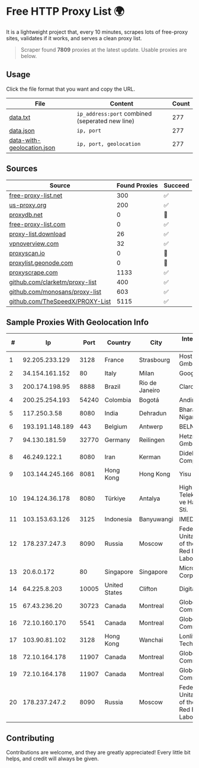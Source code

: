 
# Free HTTP Proxy List 🌍

It is a lightweight project that, every 10 minutes, scrapes lots of free-proxy sites, validates if it works, and serves a clean proxy list.


> Scraper found **7809** proxies at the latest update. Usable proxies are below.

## Usage

Click the file format that you want and copy the URL.


|File|Content|Count|
|----|-------|-----|
|[data.txt](https://raw.githubusercontent.com/themiralay/Proxy-List-World/master/data.txt)|`ip_address:port` combined (seperated new line)|277|
|[data.json](https://raw.githubusercontent.com/themiralay/Proxy-List-World/master/data.json)|`ip, port`|277|
|[data-with-geolocation.json](https://raw.githubusercontent.com/themiralay/Proxy-List-World/master/data-with-geolocation.json)|`ip, port, geolocation`|277|

## Sources

|Source|Found Proxies|Succeed|
|------|-------------|-------|
|[free-proxy-list.net](https://free-proxy-list.net)|300|✅|
|[us-proxy.org](https://www.us-proxy.org)|200|✅|
|[proxydb.net](http://proxydb.net)|0|🚫|
|[free-proxy-list.com](https://free-proxy-list.com/?page=&port=&type%5B%5D=http&type%5B%5D=https&up_time=0&search=Search)|0|✅|
|[proxy-list.download](https://www.proxy-list.download/HTTP)|26|✅|
|[vpnoverview.com](https://vpnoverview.com/privacy/anonymous-browsing/free-proxy-servers)|32|✅|
|[proxyscan.io](https://www.proxyscan.io)|0|🚫|
|[proxylist.geonode.com](https://proxylist.geonode.com/api/proxy-list?limit=300&page=1&sort_by=lastChecked&sort_type=desc&protocols=http,https)|0|🚫|
|[proxyscrape.com](https://api.proxyscrape.com/v2/?request=displayproxies&protocol=http&timeout=10000&country=all&ssl=all&anonymity=all)|1133|✅|
|[github.com/clarketm/proxy-list](https://raw.githubusercontent.com/clarketm/proxy-list/master/proxy-list-raw.txt)|400|✅|
|[github.com/monosans/proxy-list](https://raw.githubusercontent.com/monosans/proxy-list/main/proxies/http.txt)|603|✅|
|[github.com/TheSpeedX/PROXY-List](https://raw.githubusercontent.com/TheSpeedX/PROXY-List/master/http.txt)|5115|✅|


## Sample Proxies With Geolocation Info

|#|Ip|Port|Country|City|Internet Service Provider|
|-|--|----|-------|----|-------------------------|
|1|92.205.233.129|3128|France|Strasbourg|Host Europe GmbH|
|2|34.154.161.152|80|Italy|Milan|Google LLC|
|3|200.174.198.95|8888|Brazil|Rio de Janeiro|Claro S.A|
|4|200.25.254.193|54240|Colombia|Bogotá|Andinet ON Line|
|5|117.250.3.58|8080|India|Dehradun|Bharat Sanchar Nigam Ltd|
|6|193.191.148.189|443|Belgium|Antwerp|BELNET|
|7|94.130.181.59|32770|Germany|Reilingen|Hetzner Online GmbH|
|8|46.249.122.1|8080|Iran|Kerman|Didehban Net Company|
|9|103.144.245.166|8081|Hong Kong|Hong Kong|Yisu Cloud LTD|
|10|194.124.36.178|8080|Türkiye|Antalya|High Speed Telekomunikasyon ve Hab. Hiz. Ltd. Sti.|
|11|103.153.63.126|3125|Indonesia|Banyuwangi|IMEDIANET|
|12|178.237.247.3|8090|Russia|Moscow|Federal State Unitary Enterprise of the Order of the Red Banner of Labour "Russ|
|13|20.6.0.172|80|Singapore|Singapore|Microsoft Corporation|
|14|64.225.8.203|10005|United States|Clifton|DigitalOcean, LLC|
|15|67.43.236.20|30723|Canada|Montreal|GloboTech Communications|
|16|72.10.160.170|5541|Canada|Montreal|GloboTech Communications|
|17|103.90.81.102|3128|Hong Kong|Wanchai|Lonlife Technology Co.|
|18|72.10.164.178|11907|Canada|Montreal|GloboTech Communications|
|19|72.10.164.178|11907|Canada|Montreal|GloboTech Communications|
|20|178.237.247.2|8090|Russia|Moscow|Federal State Unitary Enterprise of the Order of the Red Banner of Labour "Russ|



## Contributing

Contributions are welcome, and they are greatly appreciated! Every
little bit helps, and credit will always be given.

